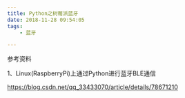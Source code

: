 ```yaml
---
title: Python之树莓派蓝牙
date: 2018-11-28 09:54:05
tags:
	- 蓝牙

---
```




参考资料

1、Linux(RaspberryPi)上通过Python进行蓝牙BLE通信

https://blog.csdn.net/qq_33433070/article/details/78671210